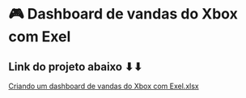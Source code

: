 # 🎮 Dashboard de vandas do Xbox com Exel 
## Link do projeto abaixo ⬇⬇
[Criando um dashboard de vandas do Xbox com Exel.xlsx](https://github.com/user-attachments/files/20394471/Criando.um.dashboard.de.vandas.do.Xbox.com.Exel.xlsx)
